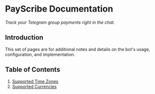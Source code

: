 # PayScribe Documentation

_Track your Telegram group payments right in the chat._

## Introduction

This set of pages are for additional notes and details on the bot's usage, configuration, and implementation.

## Table of Contents

1. [Supported Time Zones](/src/docs/TimeZones.md)
2. [Supported Currencies](/src/docs/Currencies.md)
